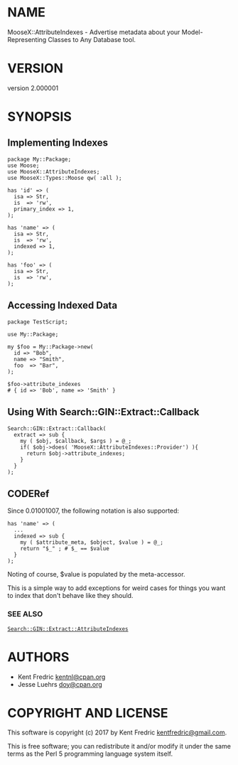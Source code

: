 # NAME

MooseX::AttributeIndexes - Advertise metadata about your Model-Representing Classes to Any Database tool.

# VERSION

version 2.000001

# SYNOPSIS

## Implementing Indexes

    package My::Package;
    use Moose;
    use MooseX::AttributeIndexes;
    use MooseX::Types::Moose qw( :all );

    has 'id' => (
      isa => Str,
      is  => 'rw',
      primary_index => 1,
    );

    has 'name' => (
      isa => Str,
      is  => 'rw',
      indexed => 1,
    );

    has 'foo' => (
      isa => Str,
      is  => 'rw',
    );

## Accessing Indexed Data

    package TestScript;

    use My::Package;

    my $foo = My::Package->new(
      id => "Bob",
      name => "Smith",
      foo  => "Bar",
    );

    $foo->attribute_indexes
    # { id => 'Bob', name => 'Smith' }

## Using With Search::GIN::Extract::Callback

    Search::GIN::Extract::Callback(
      extract => sub {
        my ( $obj, $callback, $args ) = @_;
        if( $obj->does( 'MooseX::AttributeIndexes::Provider') ){
          return $obj->attribute_indexes;
        }
      }
    );

## CODERef

Since 0.01001007, the following notation is also supported:

    has 'name' => (
      ...
      indexed => sub {
        my ( $attribute_meta, $object, $value ) = @_;
        return "$_" ; # $_ == $value
      }
    );

Noting of course, $value is populated by the meta-accessor.

This is a simple way to add exceptions for weird cases for things you want to index that
don't behave like they should.

### SEE ALSO

[`Search::GIN::Extract::AttributeIndexes`](https://metacpan.org/pod/Search::GIN::Extract::AttributeIndexes)

# AUTHORS

- Kent Fredric <kentnl@cpan.org>
- Jesse Luehrs <doy@cpan.org>

# COPYRIGHT AND LICENSE

This software is copyright (c) 2017 by Kent Fredric <kentfredric@gmail.com>.

This is free software; you can redistribute it and/or modify it under
the same terms as the Perl 5 programming language system itself.
